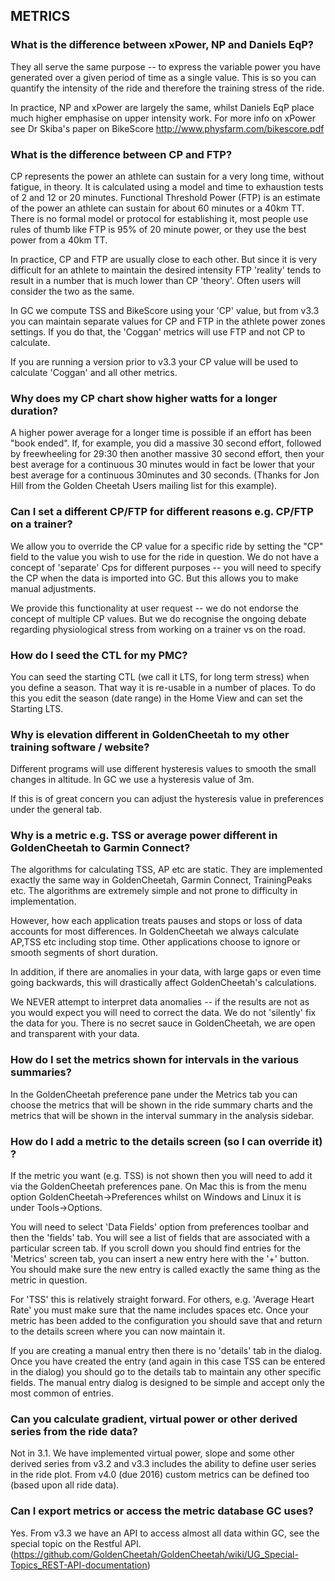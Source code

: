 ## METRICS


### What is the difference between xPower, NP and Daniels EqP?

They all serve the same purpose -- to express the variable power you have generated over
a given period of time as a single value. This is so you can quantify the intensity of
the ride and therefore the training stress of the ride.

In practice, NP and xPower are largely the same, whilst Daniels EqP place much higher
emphasise on upper intensity work. For more info on xPower see Dr Skiba's paper on BikeScore
<http://www.physfarm.com/bikescore.pdf>



### What is the difference between CP and FTP?

CP represents the power an athlete can sustain for a very long time, without fatigue, in theory. It is calculated using a model and time to exhaustion tests of 2 and 12 or 20 minutes. Functional Threshold Power (FTP) is an estimate of the power an athlete can sustain for about 60 minutes or a 40km TT. There is no formal model or protocol for establishing it, most people use rules of thumb like FTP is 95% of 20 minute power, or they use the best power from a 40km TT. 

In practice, CP and FTP are usually close to each other. But since it is very difficult for an athlete to maintain the desired intensity FTP 'reality' tends to result in a number that is much lower than CP 'theory'. Often users will consider the two as the same.

In GC we compute TSS and BikeScore using your 'CP' value, but from v3.3 you can maintain separate
values for CP and FTP in the athlete power zones settings. If you do that, the 'Coggan' metrics will use
FTP and not CP to calculate.

If you are running a version prior to v3.3 your CP value will be used to calculate 'Coggan' and all
other metrics. 

### Why does my CP chart show higher watts for a longer duration?

A higher power average for a longer time is possible if an effort has been "book ended".
If, for example, you did a massive 30 second effort, followed by freewheeling for 29:30
then another massive 30 second effort, then your best average for a continuous 30 minutes
would in fact be lower that your best average for a continuous 30minutes and 30 seconds.
(Thanks for Jon Hill from the Golden Cheetah Users mailing list for this example).



### Can I set a different CP/FTP for different reasons e.g. CP/FTP on a trainer?

We allow you to override the CP value for a specific ride by setting the "CP" field to
the value you wish to use for the ride in question. We do not have a concept of 'separate'
Cps for different purposes -- you will need to specify the CP when the data is imported
into GC. But this allows you to make manual adjustments.

We provide this functionality at user request -- we do not endorse the concept of multiple
CP values. But we do recognise the ongoing debate regarding physiological stress from
working on a trainer vs on the road.


### How do I seed the CTL for my PMC?

You can seed the starting CTL (we call it LTS, for long term stress) when you define a
season. That way it is re-usable in a number of places. To do this you edit the season
(date range) in the Home View and can set the Starting LTS.

### Why is elevation different in GoldenCheetah to my other training software / website?

Different programs will use different hysteresis values to smooth the small changes in
altitude. In GC we use a hysteresis value of 3m.

If this is of great concern you can adjust the hysteresis value in preferences under the
general tab.



### Why is a metric e.g. TSS or average power different in GoldenCheetah to Garmin Connect?

The algorithms for calculating TSS, AP etc are static. They are implemented exactly the
same way in GoldenCheetah, Garmin Connect, TrainingPeaks etc. The algorithms are extremely
simple and not prone to difficulty in implementation.

However, how each application treats pauses and stops or loss of data accounts for most
differences. In GoldenCheetah we always calculate AP,TSS etc including stop time. Other
applications choose to ignore or smooth segments of short duration.

In addition, if there are anomalies in your data, with large gaps or even time going
backwards, this will drastically affect GoldenCheetah's calculations.

We NEVER attempt to interpret data anomalies -- if the results are not as you would expect
you will need to correct the data. We do not 'silently' fix the data for you. There is no
secret sauce in GoldenCheetah, we are open and transparent with your data.



### How do I set the metrics shown for intervals in the various summaries?

In the GoldenCheetah preference pane under the Metrics tab you can choose the metrics
that will be shown in the ride summary charts and the metrics that will be shown in the
interval summary in the analysis sidebar.



### How do I add a metric to the details screen (so I can override it) ?

If the metric you want (e.g. TSS) is not shown then you will need to add it via the
GoldenCheetah preferences pane. On Mac this is from the menu option
GoldenCheetah->Preferences whilst on Windows and Linux it is under Tools->Options.

You will need to select 'Data Fields' option from preferences toolbar and then the
'fields' tab. You will see a list of fields that are associated with a particular screen
tab. If you scroll down you should find entries for the 'Metrics' screen tab, you can
insert a new entry here with the '+' button. You should make sure the new entry is
called exactly the same thing as the metric in question.

For 'TSS' this is relatively straight forward. For others, e.g. 'Average Heart Rate' you
must make sure that the name includes spaces etc. Once your metric has been added to the
configuration you should save that and return to the details screen where you can now
maintain it.

If you are creating a manual entry then there is no 'details' tab in the dialog. Once
you have created the entry (and again in this case TSS can be entered in the dialog)
you should go to the details tab to maintain any other specific fields. The manual entry
dialog is designed to be simple and accept only the most common of entries.



### Can you calculate gradient, virtual power or other derived series from the ride data?

Not in 3.1. We have implemented virtual power, slope and some other derived series from v3.2
and v3.3 includes the ability to define user series in the ride plot. From v4.0 (due 2016) custom
metrics can be defined too (based upon all ride data).



### Can I export metrics or access the metric database GC uses?

Yes. From v3.3 we have an API to access almost all data within GC, see the special
topic on the Restful API. (https://github.com/GoldenCheetah/GoldenCheetah/wiki/UG_Special-Topics_REST-API-documentation)
